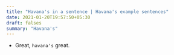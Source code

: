 ```yaml
---
title: "Havana's in a sentence | Havana's example sentences"
date: 2021-01-20T19:57:50+05:30
draft: falses
summary: "Havana's"
---
```

- Great, `havana's` great.
                 
